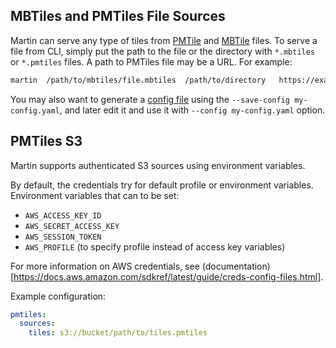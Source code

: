 ## MBTiles and PMTiles File Sources

Martin can serve any type of tiles from [PMTile](https://protomaps.com/blog/pmtiles-v3-whats-new)
and [MBTile](https://github.com/mapbox/mbtiles-spec) files. To serve a file from CLI, simply put the path to the file or
the directory with `*.mbtiles` or `*.pmtiles` files. A path to PMTiles file may be a URL. For example:

```bash
martin  /path/to/mbtiles/file.mbtiles  /path/to/directory   https://example.org/path/tiles.pmtiles
```

You may also want to generate a [config file](config-file.md) using the `--save-config my-config.yaml`, and later edit
it and use it with `--config my-config.yaml` option.

## PMTiles S3

Martin supports authenticated S3 sources using environment variables.

By default, the credentials try for default profile or environment variables. Environment variables that can to be set:

- `AWS_ACCESS_KEY_ID`
- `AWS_SECRET_ACCESS_KEY`
- `AWS_SESSION_TOKEN`
- `AWS_PROFILE` (to specify profile instead of access key variables)

For more information on AWS credentials, see (documentation)[https://docs.aws.amazon.com/sdkref/latest/guide/creds-config-files.html].

Example configuration:

```yaml
pmtiles:
  sources:
    tiles: s3://bucket/path/to/tiles.pmtiles
```
